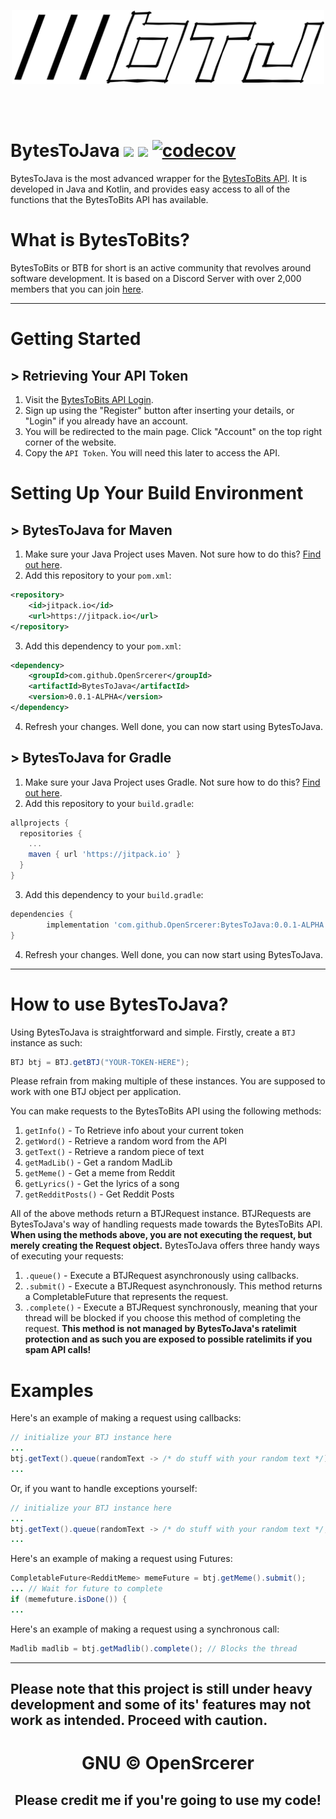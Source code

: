 <br><br>

<p align=center>
  <img src=https://raw.githubusercontent.com/OpenSrcerer/BytesToJava/master/img/btjlogo.png width=500>
</p>

<br><br>

# BytesToJava [![](https://jitpack.io/v/OpenSrcerer/BytesToJava.svg)](https://jitpack.io/#OpenSrcerer/BytesToJava) [![](https://travis-ci.com/OpenSrcerer/BytesToJava.svg)](https://travis-ci.com/github/OpenSrcerer/BytesToJava) [![codecov](https://codecov.io/gh/OpenSrcerer/BytesToJava/branch/master/graph/badge.svg?token=KQUF1DIBQN)](https://codecov.io/gh/OpenSrcerer/BytesToJava)
BytesToJava is the most advanced wrapper for the [BytesToBits API](https://api.bytestobits.dev/). It is developed in Java and Kotlin, and provides easy access to all of the functions that the BytesToBits API has available.
# What is BytesToBits?
BytesToBits or BTB for short is an active community that revolves around software development. It is based on a Discord Server with over 2,000 members that you can join [here](https://discord.gg/N3fQbk6FyW).

---

# Getting Started

## > Retrieving Your API Token
1. Visit the [BytesToBits API Login](https://api.bytestobits.dev/login/).
2. Sign up using the "Register" button after inserting your details, or "Login" if you already have an account.
3. You will be redirected to the main page. Click "Account" on the top right corner of the website.
4. Copy the `API Token`. You will need this later to access the API.

# Setting Up Your Build Environment

## > BytesToJava for Maven
1. Make sure your Java Project uses Maven. Not sure how to do this? [Find out here](https://www.jetbrains.com/help/idea/convert-a-regular-project-into-a-maven-project.html).
2. Add this repository to your `pom.xml`:
```xml
<repository>
    <id>jitpack.io</id>
    <url>https://jitpack.io</url>
</repository>
```
3. Add this dependency to your `pom.xml`:
```xml
<dependency>
    <groupId>com.github.OpenSrcerer</groupId>
    <artifactId>BytesToJava</artifactId>
    <version>0.0.1-ALPHA</version>
</dependency>
```
4. Refresh your changes. Well done, you can now start using BytesToJava.

## > BytesToJava for Gradle
1. Make sure your Java Project uses Gradle. Not sure how to do this? [Find out here](https://www.jetbrains.com/help/idea/gradle.html).
2. Add this repository to your `build.gradle`:
```groovy
allprojects {
  repositories {
    ...
    maven { url 'https://jitpack.io' }
  }
}
```
3. Add this dependency to your `build.gradle`:
```groovy
dependencies {
        implementation 'com.github.OpenSrcerer:BytesToJava:0.0.1-ALPHA'
}
```
4. Refresh your changes. Well done, you can now start using BytesToJava.

---

# How to use BytesToJava?
Using BytesToJava is straightforward and simple. Firstly, create a `BTJ` instance as such:
```java
BTJ btj = BTJ.getBTJ("YOUR-TOKEN-HERE");
```
Please refrain from making multiple of these instances. You are supposed to work with one BTJ object per application.

You can make requests to the BytesToBits API using the following methods:
1. `getInfo()` - To Retrieve info about your current token
2. `getWord()` - Retrieve a random word from the API
3. `getText()` - Retrieve a random piece of text
4. `getMadLib()` - Get a random MadLib 
5. `getMeme()` - Get a meme from Reddit
6. `getLyrics()` - Get the lyrics of a song
7. `getRedditPosts()` - Get Reddit Posts

All of the above methods return a BTJRequest instance. BTJRequests are BytesToJava's way of handling requests made towards the BytesToBits API. **When using the methods above, you are not executing the request, but merely creating the Request object.** BytesToJava offers three handy ways of executing your requests:

1. `.queue()` - Execute a BTJRequest asynchronously using callbacks.
2. `.submit()` - Execute a BTJRequest asynchronously. This method returns a CompletableFuture that represents the request.
3. `.complete()` - Execute a BTJRequest synchronously, meaning that your thread will be blocked if you choose this method of completing the request. **This method is not managed by BytesToJava's ratelimit protection and as such you are exposed to possible ratelimits if you spam API calls!**

# Examples
Here's an example of making a request using callbacks:
```java
// initialize your BTJ instance here
...
btj.getText().queue(randomText -> /* do stuff with your random text */);
...
```
Or, if you want to handle exceptions yourself:
```java
// initialize your BTJ instance here
...
btj.getText().queue(randomText -> /* do stuff with your random text */, throwable -> /* do stuff with your throwable */);
...
```

Here's an example of making a request using Futures:
```java
CompletableFuture<RedditMeme> memeFuture = btj.getMeme().submit();
... // Wait for future to complete
if (memefuture.isDone()) {
...
```

Here's an example of making a request using a synchronous call:
```java
Madlib madlib = btj.getMadlib().complete(); // Blocks the thread
```

---

## Please note that this project is still under heavy development and some of its' features may not work as intended. Proceed with caution.

<h1 align=center>
  GNU © OpenSrcerer
  <h2 align=center>
    Please credit me if you're going to use my code!<br>
  </h2>
</h1>
